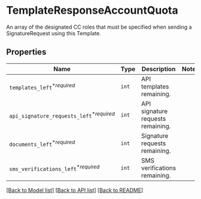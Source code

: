 # TemplateResponseAccountQuota

An array of the designated CC roles that must be specified when sending a SignatureRequest using this Template.

## Properties
Name | Type | Description | Notes
------------ | ------------- | ------------- | -------------
| `templates_left`<sup>*_required_</sup> | ```int``` |  API templates remaining.  |  |
| `api_signature_requests_left`<sup>*_required_</sup> | ```int``` |  API signature requests remaining.  |  |
| `documents_left`<sup>*_required_</sup> | ```int``` |  Signature requests remaining.  |  |
| `sms_verifications_left`<sup>*_required_</sup> | ```int``` |  SMS verifications remaining.  |  |

[[Back to Model list]](../README.md#documentation-for-models) [[Back to API list]](../README.md#documentation-for-api-endpoints) [[Back to README]](../README.md)

